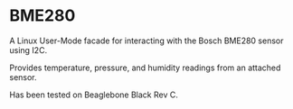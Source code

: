 # BME280
A Linux User-Mode facade for interacting with the Bosch BME280 sensor using I2C.

Provides temperature, pressure, and humidity readings from an attached sensor.

Has been tested on Beaglebone Black Rev C.
